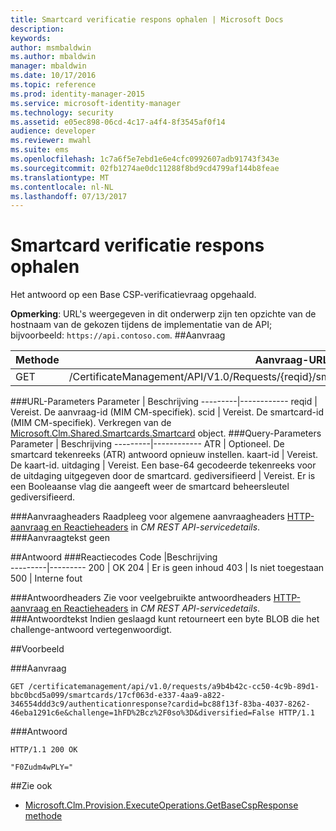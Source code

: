 ```yaml
---
title: Smartcard verificatie respons ophalen | Microsoft Docs
description: 
keywords: 
author: msmbaldwin
ms.author: mbaldwin
manager: mbaldwin
ms.date: 10/17/2016
ms.topic: reference
ms.prod: identity-manager-2015
ms.service: microsoft-identity-manager
ms.technology: security
ms.assetid: e05ec898-06cd-4c17-a4f4-8f3545af0f14
audience: developer
ms.reviewer: mwahl
ms.suite: ems
ms.openlocfilehash: 1c7a6f5e7ebd1e6e4cfc0992607adb91743f343e
ms.sourcegitcommit: 02fb1274ae0dc11288f8bd9cd4799af144b8feae
ms.translationtype: MT
ms.contentlocale: nl-NL
ms.lasthandoff: 07/13/2017
---
```

# <a name="get-smartcard-authentication-response"></a>Smartcard verificatie respons ophalen
Het antwoord op een Base CSP-verificatievraag opgehaald.

**Opmerking**: URL's weergegeven in dit onderwerp zijn ten opzichte van de hostnaam van de gekozen tijdens de implementatie van de API; bijvoorbeeld: `https://api.contoso.com`.
##<a name="request"></a>Aanvraag


Methode  |Aanvraag-URL  
---------|---------
GET     |/CertificateManagement/API/V1.0/Requests/{reqid}/smartcards/{scid}/authenticationresponse

###<a name="url-parameters"></a>URL-Parameters
Parameter | Beschrijving
---------|------------
reqid | Vereist. De aanvraag-id (MIM CM-specifiek).
scid | Vereist. De smartcard-id (MIM CM-specifiek). Verkregen van de [Microsoft.Clm.Shared.Smartcards.Smartcard](http://msdn.microsoft.com/library/microsoft.clm.shared.smartcards.smartcard.aspx) object.
###<a name="query-parameters"></a>Query-Parameters
Parameter | Beschrijving
---------|------------
ATR | Optioneel. De smartcard tekenreeks (ATR) antwoord opnieuw instellen.
kaart-id | Vereist. De kaart-id.
uitdaging | Vereist. Een base-64 gecodeerde tekenreeks voor de uitdaging uitgegeven door de smartcard.
gediversifieerd | Vereist. Er is een Booleaanse vlag die aangeeft weer de smartcard beheersleutel gediversifieerd.


###<a name="request-headers"></a>Aanvraagheaders
Raadpleeg voor algemene aanvraagheaders [HTTP-aanvraag en Reactieheaders](certificate-management-rest-api-service-details.md#http-request-and-response-headers) in *CM REST API-servicedetails*.
###<a name="request-body"></a>Aanvraagtekst
geen

##<a name="response"></a>Antwoord
###<a name="response-codes"></a>Reactiecodes
Code  |Beschrijving  
---------|---------
200     | OK
204 | Er is geen inhoud
403 | Is niet toegestaan
500 | Interne fout

###<a name="response-headers"></a>Antwoordheaders
Zie voor veelgebruikte antwoordheaders [HTTP-aanvraag en Reactieheaders](certificate-management-rest-api-service-details.md#http-request-and-response-headers) in *CM REST API-servicedetails*.
###<a name="response-body"></a>Antwoordtekst
Indien geslaagd kunt retourneert een byte BLOB die het challenge-antwoord vertegenwoordigt.

##<a name="example"></a>Voorbeeld

###<a name="request"></a>Aanvraag
```
GET /certificatemanagement/api/v1.0/requests/a9b4b42c-cc50-4c9b-89d1-bbc0bcd5a099/smartcards/17cf063d-e337-4aa9-a822-346554ddd3c9/authenticationresponse?cardid=bc88f13f-83ba-4037-8262-46eba1291c6e&challenge=1hFD%2Bcz%2F0so%3D&diversified=False HTTP/1.1

```
###<a name="response"></a>Antwoord
```
HTTP/1.1 200 OK

"F0Zudm4wPLY="
```       
##<a name="see-also"></a>Zie ook

- [Microsoft.Clm.Provision.ExecuteOperations.GetBaseCspResponse methode](https://msdn.microsoft.com/library/microsoft.clm.provision.executeoperations.getbasecspresponse.aspx)
